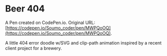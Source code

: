# Beer 404

A Pen created on CodePen.io. Original URL: [https://codepen.io/Soumo_coder/pen/MWPQoOQ](https://codepen.io/Soumo_coder/pen/MWPQoOQ).

A little 404 error doodle w/SVG and clip-path animation inspired by a recent client project for a brewery.